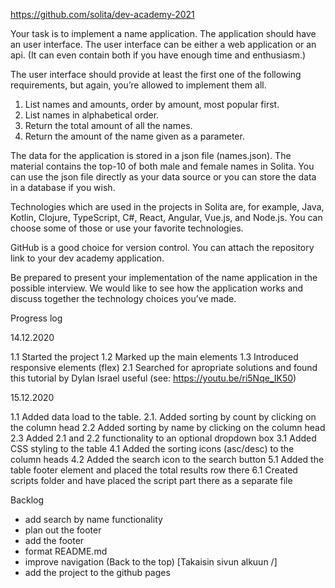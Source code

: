 https://github.com/solita/dev-academy-2021

Your task is to implement a name application. The application should have an user interface. The user interface can be either a web application or an api. (It can even contain both if you have enough time and enthusiasm.)

The user interface should provide at least the first one of the following requirements, but again, you’re allowed to implement them all.

1. List names and amounts, order by amount, most popular first.
2. List names in alphabetical order.
3. Return the total amount of all the names.
4. Return the amount of the name given as a parameter.

The data for the application is stored in a json file (names.json). The material contains the top-10 of both male and female names in Solita. You can use the json file directly as your data source or you can store the data in a database if you wish.

Technologies which are used in the projects in Solita are, for example, Java, Kotlin, Clojure, TypeScript, C#, React, Angular, Vue.js, and Node.js. You can choose some of those or use your favorite technologies.

GitHub is a good choice for version control. You can attach the repository link to your dev academy application.

Be prepared to present your implementation of the name application in the possible interview. We would like to see how the application works and discuss together the technology choices you’ve made.


Progress log

14.12.2020

1.1 Started the project
1.2 Marked up the main elements
1.3 Introduced responsive elements (flex)
2.1 Searched for apropriate solutions and found this tutorial by Dylan Israel useful (see: https://youtu.be/ri5Nqe_IK50)

15.12.2020

1.1 Added data load to the table.
2.1. Added sorting by count by clicking on the column head
2.2 Added sorting by name by clicking on the column head
2.3 Added 2.1 and 2.2 functionality to an optional dropdown box
3.1 Added CSS styling to the table
4.1 Added the sorting icons (asc/desc) to the column heads
4.2 Added the search icon to the search button
5.1 Added the table footer element and placed the total results row there
6.1 Created scripts folder and have placed the script part there as a separate file

Backlog
- add search by name functionality
- plan out the footer
- add the footer
- format README.md
- improve navigation (Back to the top) [Takaisin sivun alkuun /\]
- add the project to the github pages